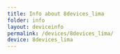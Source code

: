 ```yaml
---
title: Info about 8devices_lima
folder: info
layout: deviceinfo
permalink: /devices/8devices_lima/
device: 8devices_lima
---
```

